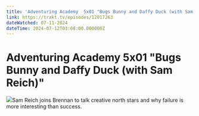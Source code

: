 ```yaml
---
title: 'Adventuring Academy  5x01 "Bugs Bunny and Daffy Duck (with Sam Reich)"' 
link: https://trakt.tv/episodes/12017263
dateWatched: 07-11-2024
dateTime: 2024-07-12T03:08:00.000000Z
---
```

# Adventuring Academy  5x01 "Bugs Bunny and Daffy Duck (with Sam Reich)"

![](https://walter.trakt.tv/images/episodes/012/017/263/screenshots/thumb/10c09a1568.jpg)Sam Reich joins Brennan to talk creative north stars and why failure is more interesting than success.